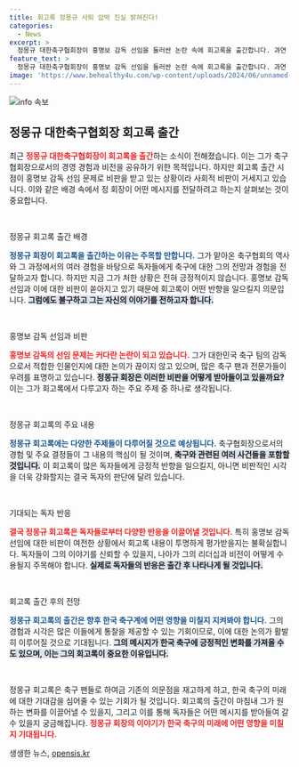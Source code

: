```yaml
---
title: 회고록 정몽규 사퇴 압박 진실 밝혀진다!
categories:
  - News
excerpt: >
  정몽규 대한축구협회장이 홍명보 감독 선임을 둘러싼 논란 속에 회고록을 출간합니다. 과연 그의 이야기는 사회적 비판을 잠재울 수 있을까요? 클릭해서 자세히 알아보세요!
feature_text: >
  정몽규 대한축구협회장이 홍명보 감독 선임을 둘러싼 논란 속에 회고록을 출간합니다. 과연 그의 이야기는 사회적 비판을 잠재울 수 있을까요? 클릭해서 자세히 알아보세요!
image: 'https://www.behealthy4u.com/wp-content/uploads/2024/06/unnamed-file.png'
---
```


<p><img src="https://www.behealthy4u.com/wp-content/uploads/2024/06/unnamed-file.png" alt="info 속보" /></p>

<h2 data-ke-size="size26">정몽규 대한축구협회장 회고록 출간</h2>

<p data-ke-size="size16">최근 <b><span style="color: #ee2323;">정몽규 대한축구협회장이 회고록을 출간</span></b>하는 소식이 전해졌습니다. 이는 그가 축구협회장으로서의 경영 경험과 비전을 공유하기 위한 목적입니다. 하지만 회고록 출간 시점이 홍명보 감독 선임 문제로 비판을 받고 있는 상황이라 사회적 비판이 거세지고 있습니다. 이와 같은 배경 속에서 정 회장이 어떤 메시지를 전달하려고 하는지 살펴보는 것이 중요합니다.</p>

<p data-ke-size="size16">&nbsp;</p>

<p>정몽규 회고록 출간 배경</p>

<p data-ke-size="size16"><b><span style="color: #1a5490;">정몽규 회장이 회고록을 출간하는 이유는 주목할 만합니다.</span></b> 그가 맡아온 축구협회의 역사와 그 과정에서의 여러 경험을 바탕으로 독자들에게 축구에 대한 그의 전망과 경험을 전달하고자 합니다. 하지만 지금 그가 처한 상황은 전혀 긍정적이지 않습니다. 홍명보 감독 선임과 이에 대한 비판이 쏟아지고 있기 때문에 회고록이 어떤 반향을 일으킬지 의문입니다. <b><span style="background-color: #21538527;">그럼에도 불구하고 그는 자신의 이야기를 전하고자 합니다.</span></b></p>

<p data-ke-size="size16">&nbsp;</p>

<p>홍명보 감독 선임과 비판</p>

<p data-ke-size="size16"><b><span style="color: #ee2323;">홍명보 감독의 선임 문제는 커다란 논란이 되고 있습니다.</span></b> 그가 대한민국 축구 팀의 감독으로서 적합한 인물인지에 대한 논의가 끊이지 않고 있으며, 많은 축구 팬과 전문가들이 우려를 표명하고 있습니다. <b><span style="background-color: #21538527;">정몽규 회장은 이러한 비판을 어떻게 받아들이고 있을까요?</span></b> 이는 그가 회고록에서 다루고자 하는 주요 주제 중 하나로 생각됩니다.</p>

<p data-ke-size="size16">&nbsp;</p>

<p>정몽규 회고록의 주요 내용</p>

<p data-ke-size="size16"><b><span style="color: #1a5490;">정몽규 회고록에는 다양한 주제들이 다루어질 것으로 예상됩니다.</span></b> 축구협회장으로서의 경험 및 주요 결정들이 그 내용의 핵심이 될 것이며, <b><span style="background-color: #21538527;">축구와 관련된 여러 사건들을 포함할 것입니다.</span></b> 이 회고록이 많은 독자들에게 긍정적 반향을 일으킬지, 아니면 비판적인 시각을 더욱 강화할지는 결국 독자의 판단에 달려 있습니다.</p>

<p data-ke-size="size16">&nbsp;</p>

<p>기대되는 독자 반응</p>

<p data-ke-size="size16"><b><span style="color: #ee2323;">결국 정몽규 회고록은 독자들로부터 다양한 반응을 이끌어낼 것입니다.</span></b> 특히 홍명보 감독 선임에 대한 비판이 여전한 상황에서 회고록 내용이 투명하게 평가받을지는 불확실합니다. 독자들이 그의 이야기를 신뢰할 수 있을지, 나아가 그의 리더십과 비전이 어떻게 수용될지 주목해야 합니다. <b><span style="background-color: #21538527;">실제로 독자들의 반응은 출간 후 나타나게 될 것입니다.</span></b></p>

<p data-ke-size="size16">&nbsp;</p>

<p>회고록 출간 후의 전망</p>

<p data-ke-size="size16"><b><span style="color: #1a5490;">정몽규 회고록의 출간은 향후 한국 축구계에 어떤 영향을 미칠지 지켜봐야 합니다.</span></b> 그의 경험과 시각은 많은 이들에게 통찰을 제공할 수 있는 기회이므로, 이에 대한 논의가 활발히 이루어질 것으로 기대됩니다. <b><span style="background-color: #21538527;">그의 메시지가 한국 축구에 긍정적인 변화를 가져올 수도 있으며, 이는 그의 회고록이 중요한 이유입니다.</span></b></p>

<p data-ke-size="size16">&nbsp;</p>

<p>정몽규 회고록은 축구 팬들로 하여금 기존의 의문점을 재고하게 하고, 한국 축구의 미래에 대한 기대감을 심어줄 수 있는 기회가 될 것입니다. 회고록의 출간이 마침내 그가 원하는 변화를 이끌어낼 수 있을지, 그리고 이를 통해 독자들은 어떤 메시지를 받아들여 갈 수 있을지 궁금해집니다. <b><span style="color: #ee2323;">정몽규 회장의 이야기가 한국 축구의 미래에 어떤 영향을 미칠지 기대됩니다.</span></b></p>
생생한 뉴스, <a href="https://opensis.kr" rel="dofollow">opensis.kr</a>


